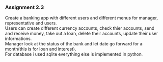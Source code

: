 ### Assignment 2.3
Create a banking app with different users and different menus for manager, representative and users.                
Users can create different currency accounts, check thier accounts, send and receive money, take out a loan, delete their accounts, update their user informations.             
Manager look at the status of the bank and let date go forward for a month(this is for loan and interest).              
For database i used sqlite everything else is implemented in python.
